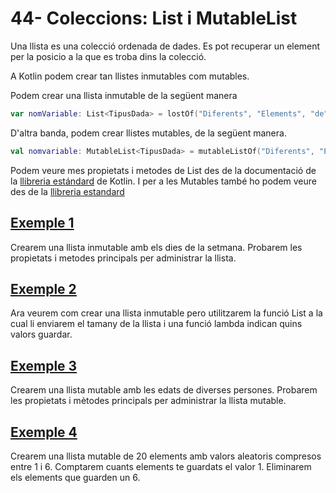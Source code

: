 # 44- Coleccions: List i MutableList

Una llista es una colecció ordenada de dades. Es pot recuperar un element per la posicio a la que es troba dins la colecció.

A Kotlin podem crear tan llistes inmutables com mutables. 

Podem crear una llista inmutable de la següent manera

```kotlin
var nomVariable: List<TipusDada> = lostOf("Diferents", "Elements", "de", "la", "llista")
```

D'altra banda, podem crear llistes mutables, de la següent manera.

```kotlin
val nomvariable: MutableList<TipusDada> = mutableListOf("Diferents", "Elements", "de", "la", "llista")
```

Podem veure mes propietats i metodes de List des de la documentació de la [llibreria estándard](https://kotlinlang.org/api/latest/jvm/stdlib/kotlin.collections/-list/) de Kotlin. I per a les Mutables també ho podem veure des de la [llibreria estandard](https://kotlinlang.org/api/latest/jvm/stdlib/kotlin.collections/-mutable-list/)

## [Exemple 1](https://github.com/marcmoiagese/curskotlin/blob/master/44-Coleccions_List_i_MutableList/Exemple1/src/main/kotlin/Main.kt)

Crearem una llista inmutable amb els dies de la setmana. Probarem les propietats i metodes principals per administrar la llista.

## [Exemple 2](https://github.com/marcmoiagese/curskotlin/blob/master/44-Coleccions_List_i_MutableList/Exemple2/src/main/kotlin/Main.kt)

Ara veurem com crear una llista inmutable pero utilitzarem la funció  List a la cual li enviarem el tamany de la llista i una funció lambda indican quins valors guardar.

## [Exemple 3](https://github.com/marcmoiagese/curskotlin/blob/master/44-Coleccions_List_i_MutableList/Exemple3/src/main/kotlin/Main.kt)

Crearem una llista mutable amb les edats de diverses persones. Probarem les propietats i mètodes principals per administrar la llista mutable.

## [Exemple 4]()

Crearem una llista mutable de 20 elements amb valors aleatoris compresos entre 1 i 6. Comptarem cuants elements te guardats el valor 1. Eliminarem els elements que guarden un 6.
